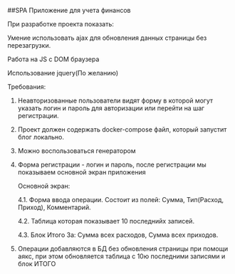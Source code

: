 ##SPA Приложение для учета финансов

При разработке проекта показать:

Умение использовать ajax для обновления данных страницы без перезагрузки.

Работа на JS с DOM браузера

Использование jquery(По желанию)

Требования:

1. Неавторизованные пользователи видят форму в которой могут указать логин и пароль для авторизации или перейти на шаг регистрации.
2. Проект должен содержать docker-compose файл, который запустит блог локально.
3. Можно воспользоваться генератором
4. Форма регистрации - логин и пароль, после регистрации мы показываем основной экран приложения

    Основной экран:

    4.1. Форма ввода операции. Состоит из полей: Сумма, Тип(Расход, Приход), Комментарий.
    
    4.2. Таблица которая показывает 10 последнийх записей.
    
    4.3. Блок Итого За: Сумма всех расходов, Сумма всех приходов.
    
5. Операции добавляются в БД без обновления страницы при помощи аякс, при этом обновляется таблица с 10ю последними записями и блок ИТОГО
